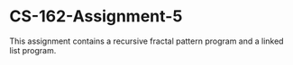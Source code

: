 # CS-162-Assignment-5
 This assignment contains a recursive fractal pattern program and a linked list program.
